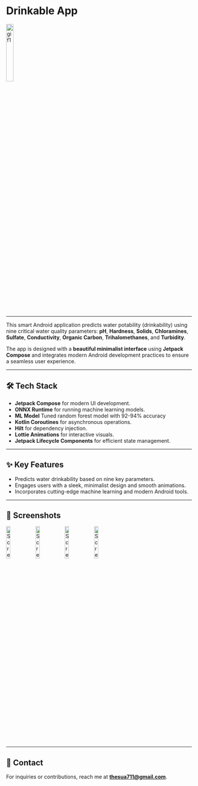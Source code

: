 # Drinkable App  
<img src="https://github.com/user-attachments/assets/52428aa9-3b8b-460a-b453-8c202ba8306f" alt="gif1" width="20%"/>  

---

This smart Android application predicts water potability (drinkability) using nine critical water quality parameters: **pH**, **Hardness**, **Solids**, **Chloramines**, **Sulfate**, **Conductivity**, **Organic Carbon**, **Trihalomethanes**, and **Turbidity**.  

The app is designed with a **beautiful minimalist interface** using **Jetpack Compose** and integrates modern Android development practices to ensure a seamless user experience.  

---

## 🛠️ Tech Stack  
- **Jetpack Compose** for modern UI development.  
- **ONNX Runtime** for running machine learning models.  
- **ML Model** Tuned random forest model with 92-94% accuracy
- **Kotlin Coroutines** for asynchronous operations.  
- **Hilt** for dependency injection.  
- **Lottie Animations** for interactive visuals.  
- **Jetpack Lifecycle Components** for efficient state management.  


---

## ✨ Key Features  
- Predicts water drinkability based on nine key parameters.  
- Engages users with a sleek, minimalist design and smooth animations.  
- Incorporates cutting-edge machine learning and modern Android tools.  

---



## 📸 Screenshots  
<img src="https://github.com/user-attachments/assets/92c94b35-4b49-42e7-ae93-d3f663fc4cea" alt="Screenshot 1" width="15%"/>  

<img src="https://github.com/user-attachments/assets/7ecb305f-a445-4ce7-8330-4b156be3ff7b" alt="Screenshot 1" width="15%"/>
  
<img src="https://github.com/user-attachments/assets/d4c3383b-3433-4d04-9ef6-727d6cdc7340" alt="Screenshot 1" width="15%"/>  
 
<img src="https://github.com/user-attachments/assets/ba93f006-9987-4c1e-b5b6-ace8f3971b2e" alt="Screenshot 1" width="15%"/> 

---

## 📧 Contact  
For inquiries or contributions, reach me at **thesua711@gmail.com**.  

